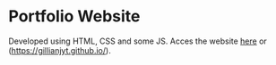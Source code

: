 # Portfolio Website

Developed using HTML, CSS and some JS. Acces the website <a href="https://gillianjyt.github.io/" target="_blank">here</a> or (https://gillianjyt.github.io/).
